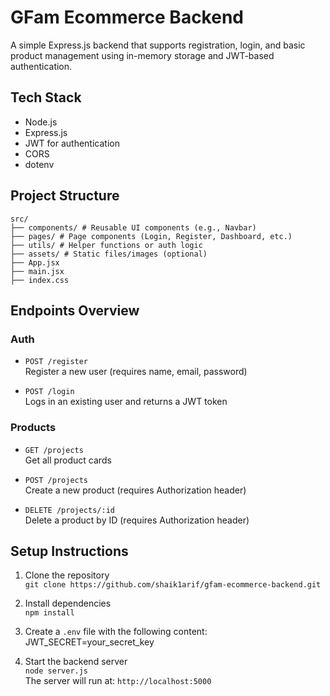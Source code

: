# GFam Ecommerce Backend

A simple Express.js backend that supports registration, login, and basic product management using in-memory storage and JWT-based authentication.

## Tech Stack

- Node.js
- Express.js
- JWT for authentication
- CORS
- dotenv

## Project Structure

```
src/
├── components/ # Reusable UI components (e.g., Navbar)
├── pages/ # Page components (Login, Register, Dashboard, etc.)
├── utils/ # Helper functions or auth logic
├── assets/ # Static files/images (optional)
├── App.jsx
├── main.jsx
├── index.css
```

## Endpoints Overview

### Auth

- `POST /register`  
  Register a new user (requires name, email, password)

- `POST /login`  
  Logs in an existing user and returns a JWT token

### Products

- `GET /projects`  
  Get all product cards

- `POST /projects`  
  Create a new product (requires Authorization header)

- `DELETE /projects/:id`  
  Delete a product by ID (requires Authorization header)

## Setup Instructions

1. Clone the repository  
   `git clone https://github.com/shaik1arif/gfam-ecommerce-backend.git`

2. Install dependencies  
   `npm install`

3. Create a `.env` file with the following content:  
    JWT_SECRET=your_secret_key

4. Start the backend server  
`node server.js`  
The server will run at: `http://localhost:5000`
